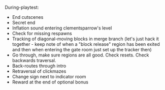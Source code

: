 During-playtest:
- End cutscenes
- Secret end
- Inflation sound entering clementsparrow's level
- Check for missing respawns
- Tracking of diagonal-moving blocks in merge branch (let's just hack it together - keep note of when a "block release" region has been exited and then when entering the gate room just set up the tracker then)
- Go through, make sure regions are all good. Check resets. Check backwards traversal.
- Back-routes through intro
- Retraversal of clickmazes
- Change sign next to indicator room
- Reward at the end of optional bonus
